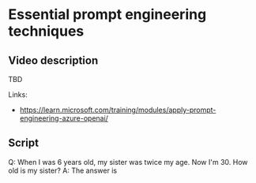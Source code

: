 # Essential prompt engineering techniques

## Video description

TBD

Links:
- https://learn.microsoft.com/training/modules/apply-prompt-engineering-azure-openai/

## Script

Q: When I was 6 years old, my sister was twice my age. Now I'm 30. How old is my sister?
A: The answer is 
